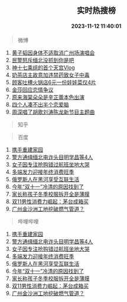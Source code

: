<div align="center"><h2>实时热搜榜</h2><h4>2023-11-12 11:40:01</h4></div>

> 微博  

1. [黄子韬因身体不适取消广州场演唱会](https://s.weibo.com/weibo?q=%23%E9%BB%84%E5%AD%90%E9%9F%AC%E5%9B%A0%E8%BA%AB%E4%BD%93%E4%B8%8D%E9%80%82%E5%8F%96%E6%B6%88%E5%B9%BF%E5%B7%9E%E5%9C%BA%E6%BC%94%E5%94%B1%E4%BC%9A%23&t=31&band_rank=1&Refer=top)<br />
2. [民警怒斥缅北没抓到你是吧](https://s.weibo.com/weibo?q=%23%E6%B0%91%E8%AD%A6%E6%80%92%E6%96%A5%E7%BC%85%E5%8C%97%E6%B2%A1%E6%8A%93%E5%88%B0%E4%BD%A0%E6%98%AF%E5%90%A7%23&t=31&band_rank=2&Refer=top)<br />
3. [神十七乘组的首个天宫Vlog](https://s.weibo.com/weibo?q=%23%E7%A5%9E%E5%8D%81%E4%B8%83%E4%B9%98%E7%BB%84%E7%9A%84%E9%A6%96%E4%B8%AA%E5%A4%A9%E5%AE%ABVlog%23&t=31&band_rank=3&Refer=top)<br />
4. [奶茶店主故意加违禁药致女子中毒](https://s.weibo.com/weibo?q=%23%E5%A5%B6%E8%8C%B6%E5%BA%97%E4%B8%BB%E6%95%85%E6%84%8F%E5%8A%A0%E8%BF%9D%E7%A6%81%E8%8D%AF%E8%87%B4%E5%A5%B3%E5%AD%90%E4%B8%AD%E6%AF%92%23&t=31&band_rank=4&Refer=top)<br />
5. [顾客吐槽火锅店6元一份娃娃菜仅4片](https://s.weibo.com/weibo?q=%23%E9%A1%BE%E5%AE%A2%E5%90%90%E6%A7%BD%E7%81%AB%E9%94%85%E5%BA%976%E5%85%83%E4%B8%80%E4%BB%BD%E5%A8%83%E5%A8%83%E8%8F%9C%E4%BB%854%E7%89%87%23&t=31&band_rank=5&Refer=top)<br />
6. [金莎回应恋情争议](https://s.weibo.com/weibo?q=%23%E9%87%91%E8%8E%8E%E5%9B%9E%E5%BA%94%E6%81%8B%E6%83%85%E4%BA%89%E8%AE%AE%23&t=31&band_rank=6&Refer=top)<br />
7. [原来海棠朵朵是辛芷蕾本色出演](https://s.weibo.com/weibo?q=%E5%8E%9F%E6%9D%A5%E6%B5%B7%E6%A3%A0%E6%9C%B5%E6%9C%B5%E6%98%AF%E8%BE%9B%E8%8A%B7%E8%95%BE%E6%9C%AC%E8%89%B2%E5%87%BA%E6%BC%94&t=31&band_rank=7&Refer=top)<br />
8. [四个人凑不出半个恋爱脑](https://s.weibo.com/weibo?q=%E5%9B%9B%E4%B8%AA%E4%BA%BA%E5%87%91%E4%B8%8D%E5%87%BA%E5%8D%8A%E4%B8%AA%E6%81%8B%E7%88%B1%E8%84%91&t=31&band_rank=8&Refer=top)<br />
9. [周深唱了胡歌刘涛陈龙新节目主题曲](https://s.weibo.com/weibo?q=%23%E5%91%A8%E6%B7%B1%E5%94%B1%E4%BA%86%E8%83%A1%E6%AD%8C%E5%88%98%E6%B6%9B%E9%99%88%E9%BE%99%E6%96%B0%E8%8A%82%E7%9B%AE%E4%B8%BB%E9%A2%98%E6%9B%B2%23&t=31&band_rank=9&Refer=top)<br />

> 知乎  


> 百度  

1. [携手重建家园](https://www.baidu.com/s?wd=%E6%90%BA%E6%89%8B%E9%87%8D%E5%BB%BA%E5%AE%B6%E5%9B%AD&sa=fyb_news&rsv_dl=fyb_news)<br />
2. [警方通缉缅北电诈头目明学昌等4人](https://www.baidu.com/s?wd=%E8%AD%A6%E6%96%B9%E9%80%9A%E7%BC%89%E7%BC%85%E5%8C%97%E7%94%B5%E8%AF%88%E5%A4%B4%E7%9B%AE%E6%98%8E%E5%AD%A6%E6%98%8C%E7%AD%894%E4%BA%BA&sa=fyb_news&rsv_dl=fyb_news)<br />
3. [女子因专注抢购错过航班坐地大哭](https://www.baidu.com/s?wd=%E5%A5%B3%E5%AD%90%E5%9B%A0%E4%B8%93%E6%B3%A8%E6%8A%A2%E8%B4%AD%E9%94%99%E8%BF%87%E8%88%AA%E7%8F%AD%E5%9D%90%E5%9C%B0%E5%A4%A7%E5%93%AD&sa=fyb_news&rsv_dl=fyb_news)<br />
4. [多端发力迎接年终消费旺季](https://www.baidu.com/s?wd=%E5%A4%9A%E7%AB%AF%E5%8F%91%E5%8A%9B%E8%BF%8E%E6%8E%A5%E5%B9%B4%E7%BB%88%E6%B6%88%E8%B4%B9%E6%97%BA%E5%AD%A3&sa=fyb_news&rsv_dl=fyb_news)<br />
5. [俄罗斯人在黑河享受互联生活](https://www.baidu.com/s?wd=%E4%BF%84%E7%BD%97%E6%96%AF%E4%BA%BA%E5%9C%A8%E9%BB%91%E6%B2%B3%E4%BA%AB%E5%8F%97%E4%BA%92%E8%81%94%E7%94%9F%E6%B4%BB&sa=fyb_news&rsv_dl=fyb_news)<br />
6. [今年“双十一”冷清的原因找到了](https://www.baidu.com/s?wd=%E4%BB%8A%E5%B9%B4%E2%80%9C%E5%8F%8C%E5%8D%81%E4%B8%80%E2%80%9D%E5%86%B7%E6%B8%85%E7%9A%84%E5%8E%9F%E5%9B%A0%E6%89%BE%E5%88%B0%E4%BA%86&sa=fyb_news&rsv_dl=fyb_news)<br />
7. [家长称孩子冬季校服拆开全是薄膜](https://www.baidu.com/s?wd=%E5%AE%B6%E9%95%BF%E7%A7%B0%E5%AD%A9%E5%AD%90%E5%86%AC%E5%AD%A3%E6%A0%A1%E6%9C%8D%E6%8B%86%E5%BC%80%E5%85%A8%E6%98%AF%E8%96%84%E8%86%9C&sa=fyb_news&rsv_dl=fyb_news)<br />
8. [双11男性消费力崛起：茅台成箱买](https://www.baidu.com/s?wd=%E5%8F%8C11%E7%94%B7%E6%80%A7%E6%B6%88%E8%B4%B9%E5%8A%9B%E5%B4%9B%E8%B5%B7%EF%BC%9A%E8%8C%85%E5%8F%B0%E6%88%90%E7%AE%B1%E4%B9%B0&sa=fyb_news&rsv_dl=fyb_news)<br />
9. [广州金沙洲工地挖破燃气管道？](https://www.baidu.com/s?wd=%E5%B9%BF%E5%B7%9E%E9%87%91%E6%B2%99%E6%B4%B2%E5%B7%A5%E5%9C%B0%E6%8C%96%E7%A0%B4%E7%87%83%E6%B0%94%E7%AE%A1%E9%81%93%EF%BC%9F&sa=fyb_news&rsv_dl=fyb_news)<br />

> 哔哩哔哩  

1. [携手重建家园](https://www.baidu.com/s?wd=%E6%90%BA%E6%89%8B%E9%87%8D%E5%BB%BA%E5%AE%B6%E5%9B%AD&sa=fyb_news&rsv_dl=fyb_news)<br />
2. [警方通缉缅北电诈头目明学昌等4人](https://www.baidu.com/s?wd=%E8%AD%A6%E6%96%B9%E9%80%9A%E7%BC%89%E7%BC%85%E5%8C%97%E7%94%B5%E8%AF%88%E5%A4%B4%E7%9B%AE%E6%98%8E%E5%AD%A6%E6%98%8C%E7%AD%894%E4%BA%BA&sa=fyb_news&rsv_dl=fyb_news)<br />
3. [女子因专注抢购错过航班坐地大哭](https://www.baidu.com/s?wd=%E5%A5%B3%E5%AD%90%E5%9B%A0%E4%B8%93%E6%B3%A8%E6%8A%A2%E8%B4%AD%E9%94%99%E8%BF%87%E8%88%AA%E7%8F%AD%E5%9D%90%E5%9C%B0%E5%A4%A7%E5%93%AD&sa=fyb_news&rsv_dl=fyb_news)<br />
4. [多端发力迎接年终消费旺季](https://www.baidu.com/s?wd=%E5%A4%9A%E7%AB%AF%E5%8F%91%E5%8A%9B%E8%BF%8E%E6%8E%A5%E5%B9%B4%E7%BB%88%E6%B6%88%E8%B4%B9%E6%97%BA%E5%AD%A3&sa=fyb_news&rsv_dl=fyb_news)<br />
5. [俄罗斯人在黑河享受互联生活](https://www.baidu.com/s?wd=%E4%BF%84%E7%BD%97%E6%96%AF%E4%BA%BA%E5%9C%A8%E9%BB%91%E6%B2%B3%E4%BA%AB%E5%8F%97%E4%BA%92%E8%81%94%E7%94%9F%E6%B4%BB&sa=fyb_news&rsv_dl=fyb_news)<br />
6. [今年“双十一”冷清的原因找到了](https://www.baidu.com/s?wd=%E4%BB%8A%E5%B9%B4%E2%80%9C%E5%8F%8C%E5%8D%81%E4%B8%80%E2%80%9D%E5%86%B7%E6%B8%85%E7%9A%84%E5%8E%9F%E5%9B%A0%E6%89%BE%E5%88%B0%E4%BA%86&sa=fyb_news&rsv_dl=fyb_news)<br />
7. [家长称孩子冬季校服拆开全是薄膜](https://www.baidu.com/s?wd=%E5%AE%B6%E9%95%BF%E7%A7%B0%E5%AD%A9%E5%AD%90%E5%86%AC%E5%AD%A3%E6%A0%A1%E6%9C%8D%E6%8B%86%E5%BC%80%E5%85%A8%E6%98%AF%E8%96%84%E8%86%9C&sa=fyb_news&rsv_dl=fyb_news)<br />
8. [双11男性消费力崛起：茅台成箱买](https://www.baidu.com/s?wd=%E5%8F%8C11%E7%94%B7%E6%80%A7%E6%B6%88%E8%B4%B9%E5%8A%9B%E5%B4%9B%E8%B5%B7%EF%BC%9A%E8%8C%85%E5%8F%B0%E6%88%90%E7%AE%B1%E4%B9%B0&sa=fyb_news&rsv_dl=fyb_news)<br />
9. [广州金沙洲工地挖破燃气管道？](https://www.baidu.com/s?wd=%E5%B9%BF%E5%B7%9E%E9%87%91%E6%B2%99%E6%B4%B2%E5%B7%A5%E5%9C%B0%E6%8C%96%E7%A0%B4%E7%87%83%E6%B0%94%E7%AE%A1%E9%81%93%EF%BC%9F&sa=fyb_news&rsv_dl=fyb_news)<br />
